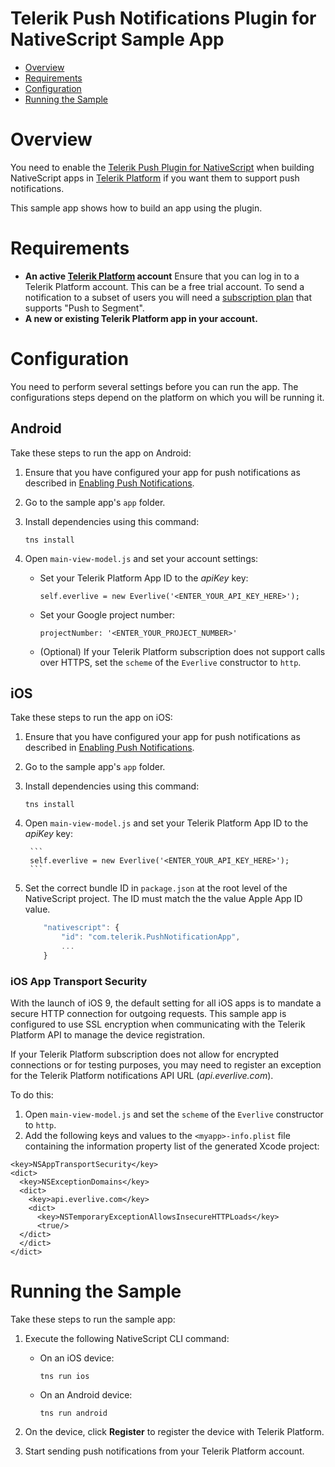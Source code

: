 # Telerik Push Notifications Plugin for NativeScript Sample App

<a id="top"></a>
- [Overview](#overview)
- [Requirements](#requirements)
- [Configuration](#configuration)
- [Running the Sample](#running-the-sample)

# Overview

You need to enable the [Telerik Push Plugin for NativeScript](https://github.com/NativeScript/push-plugin) when building NativeScript apps in [Telerik Platform](http://www.telerik.com/platform) if you want them to support push notifications.

This sample app shows how to build an app using the plugin.

# Requirements

   * **An active [Telerik Platform](https://platform.telerik.com) account** Ensure that you can log in to a Telerik Platform account. This can be a free trial account. To send a notification to a subset of users you will need a [subscription plan](http://www.telerik.com/purchase/platform) that supports "Push to Segment".
   * **A new or existing Telerik Platform app in your account.**

# Configuration

You need to perform several settings before you can run the app. The configurations steps depend on the platform on which you will be running it.

## Android

Take these steps to run the app on Android:

1. Ensure that you have configured your app for push notifications as described in [Enabling Push Notifications](http://docs.telerik.com/platform/backend-services/javascript/push-notifications/push-enabling).
2. Go to the sample app's `app` folder. 
3. Install dependencies using this command:

	```
	tns install
	```

4. Open `main-view-model.js` and set your account settings:
	- Set your Telerik Platform App ID to the *apiKey* key:

		```
		self.everlive = new Everlive('<ENTER_YOUR_API_KEY_HERE>');
		```

	- Set your Google project number:

		``` 
		projectNumber: '<ENTER_YOUR_PROJECT_NUMBER>'
		```
	- (Optional) If your Telerik Platform subscription does not support calls over HTTPS, set the `scheme` of the `Everlive` constructor to `http`.

## iOS

Take these steps to run the app on iOS:

1. Ensure that you have configured your app for push notifications as described in [Enabling Push Notifications](http://docs.telerik.com/platform/backend-services/javascript/push-notifications/push-enabling).
2. Go to the sample app's `app` folder. 
3. Install dependencies using this command:

	```
	tns install
	```

4. Open `main-view-model.js` and set your Telerik Platform App ID to the *apiKey* key:

		```
		self.everlive = new Everlive('<ENTER_YOUR_API_KEY_HERE>');
		```

5. Set the correct bundle ID in `package.json` at the root level of the NativeScript project. The ID must match the the value Apple App ID value.

	```javascript
		"nativescript": {
			"id": "com.telerik.PushNotificationApp",
			...
		}
	```` 


### iOS App Transport Security 

With the launch of iOS 9, the default setting for all iOS apps is to mandate a secure HTTP connection for outgoing requests. This sample app is configured to use SSL encryption when communicating with the Telerik Platform API to manage the device registration.

If your Telerik Platform subscription does not allow for encrypted connections or for testing purposes, you may need to register an exception for the Telerik Platform notifications API URL (*api.everlive.com*).

To do this:

1. Open `main-view-model.js` and set the `scheme` of the `Everlive` constructor to `http`.
2. Add the following keys and values to the `<myapp>-info.plist` file containing the information property list of the generated Xcode project:

```
<key>NSAppTransportSecurity</key>
<dict>
  <key>NSExceptionDomains</key>
  <dict>
    <key>api.everlive.com</key>
    <dict>
      <key>NSTemporaryExceptionAllowsInsecureHTTPLoads</key>
      <true/>
  </dict>
  </dict>
</dict>
```

# Running the Sample

Take these steps to run the sample app:

1. Execute the following NativeScript CLI command:
	- On an iOS device:
	
		```
		tns run ios
		```

	- On an Android device:
	
		```
		tns run android
		```

2. On the device, click **Register** to register the device with Telerik Platform.
3. Start sending push notifications from your Telerik Platform account.
